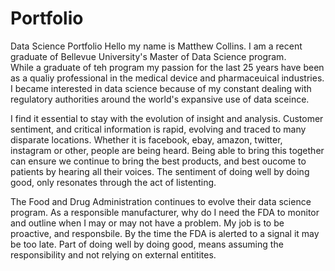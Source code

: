 # Portfolio
Data Science Portfolio
Hello my name is Matthew Collins.  I am a recent graduate of Bellevue University's Master of Data Science program.  
While a graduate of teh program my passion for the last 25 years have been as a qualiy professional in the medical device and pharmaceuical industries.
I became interested in data science because of my constant dealing with regulatory authorities around the world's expansive use of data sceince.  

I find it essential to stay with the evolution of insight and analysis.  Customer sentiment, and critical information is rapid, evolving and traced to many disparate locations.
Whether it is facebook, ebay, amazon, twitter, instagram or other, people are being heard.  Being able to bring this together can ensure we continue to bring the best products, 
and best oucome to patients by hearing all their voices.  The sentiment of doing well by doing good, only resonates through the act of listenting.  

The Food and Drug Administration continues to evolve their data science program.  As a responsible manufacturer, why do I need the FDA to monitor and outline when I may or may not
have a problem.  My job is to be proactive, and responsbile.  By the time the FDA is alerted to a signal it may be too late.  Part of doing well by doing good, means assuming the
responsibility and not relying on external entitites.

